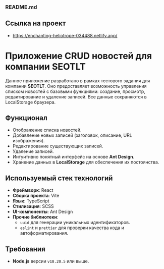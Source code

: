 ### README.md

## Ссылка на проект
- https://enchanting-heliotrope-034488.netlify.app/

# Приложение CRUD новостей для компании SEOTLT

Данное приложение разработано в рамках тестового задания для компании **SEOTLT**. Оно предоставляет возможность управления списком новостей с базовыми функциями: создание, просмотр, редактирование и удаление записей. Все данные сохраняются в LocalStorage браузера.

## Функционал

- Отображение списка новостей.
- Добавление новых записей (заголовок, описание, URL изображения).
- Редактирование существующих записей.
- Удаление записей.
- Интуитивно понятный интерфейс на основе **Ant Design**.
- Хранение данных в **LocalStorage** для обеспечения их постоянства.

## Используемый стек технологий

- **Фреймворк**: React
- **Сборка проекта**: Vite
- **Язык**: TypeScript
- **Стилизация**: SCSS
- **UI-компоненты**: Ant Design
- **Прочие библиотеки**:
  - `uuid` для генерации уникальных идентификаторов.
  - `eslint` и `prettier` для проверки качества кода и автоформатирования.

## Требования

- **Node.js** версии `v18.20.5` или выше.

